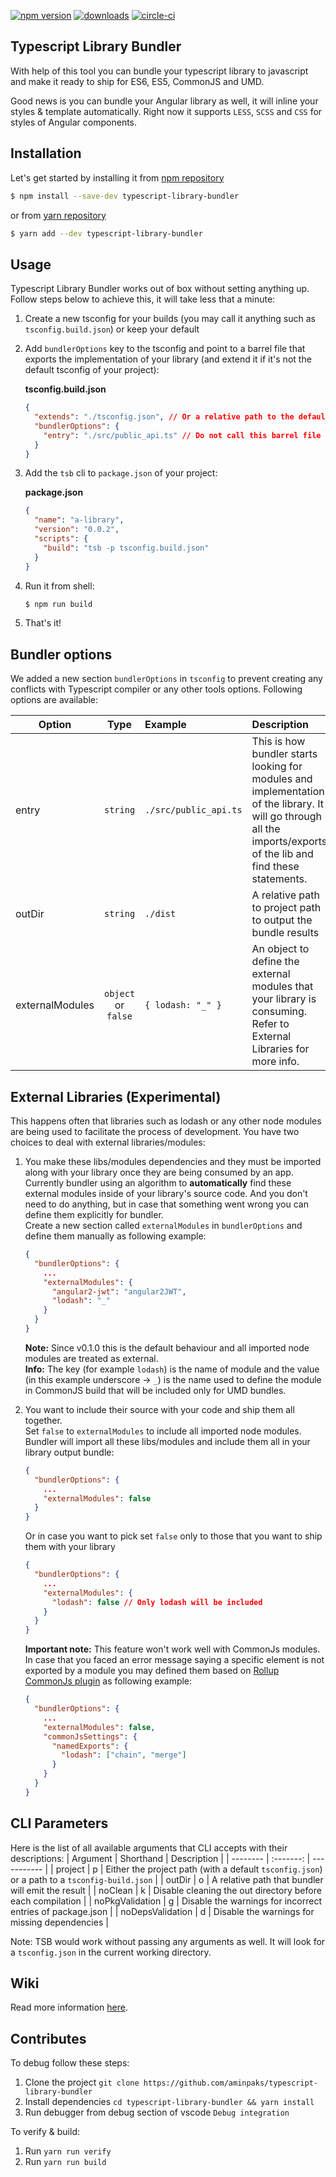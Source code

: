 [![npm version](https://badge.fury.io/js/typescript-library-bundler.svg)](https://badge.fury.io/js/typescript-library-bundler)
[![downloads](https://img.shields.io/npm/dm/typescript-library-bundler.svg)](https://npmjs.org/package/typescript-library-bundler)
[![circle-ci](https://circleci.com/gh/aminpaks/typescript-library-bundler/tree/master.svg?style=shield&circle-token=fb6b66aca044ec66bb079fe4d3e5f1ce17109c83)](https://circleci.com/gh/aminpaks/typescript-library-bundler/tree/master)

## Typescript Library Bundler

With help of this tool you can bundle your typescript library to javascript and make it ready to ship for ES6, ES5, CommonJS and UMD.

Good news is you can bundle your Angular library as well, it will inline your styles & template automatically. Right now it supports `LESS`, `SCSS` and `CSS` for styles of Angular components.

## Installation
Let's get started by installing it from [npm repository](https://www.npmjs.com/package/typescript-library-bundler)
```sh
$ npm install --save-dev typescript-library-bundler
```
or from [yarn repository](https://yarnpkg.com/en/package/typescript-library-bundler)
```sh
$ yarn add --dev typescript-library-bundler
```

## Usage
Typescript Library Bundler works out of box without setting anything up. Follow steps below to achieve this, it will take less that a minute:
1. Create a new tsconfig for your builds (you may call it anything such as `tsconfig.build.json`) or keep your default
2. Add `bundlerOptions` key to the tsconfig and point to a barrel file that exports the implementation of your library (and extend it if it's not the default tsconfig of your project):   

    **tsconfig.build.json**
    ```json
    {
      "extends": "./tsconfig.json", // Or a relative path to the default configs
      "bundlerOptions": {
        "entry": "./src/public_api.ts" // Do not call this barrel file "index.ts"
      }
    }
    ```

3. Add the `tsb` cli to `package.json` of your project:  

    **package.json**
    ```json
    {
      "name": "a-library",
      "version": "0.0.2",
      "scripts": {
        "build": "tsb -p tsconfig.build.json"
      }
    }
    ```
4. Run it from shell:
    ```sh
    $ npm run build
    ```
5. That's it!

## Bundler options
We added a new section `bundlerOptions` in `tsconfig` to prevent creating any conflicts with Typescript compiler or any other tools options. Following options are available:

| Option  | Type | Example | Description |
| ------- | :--: | :------ | :---------- |
| entry | `string` | `./src/public_api.ts` | This is how bundler starts looking for modules and implementation of the library. It will go through all the imports/exports of the lib and find these statements.
| outDir | `string` | `./dist` | A relative path to project path to output the bundle results
| externalModules | `object` or `false` | `{ lodash: "_" }` | An object to define the external modules that your library is consuming. Refer to External Libraries for more info.

## External Libraries (Experimental)
This happens often that libraries such as lodash or any other node modules are being used to facilitate the process of development. You have two choices to deal with external libraries/modules:
1. You make these libs/modules dependencies and they must be imported along with your library once they are being consumed by an app. Currently bundler using an algorithm to **automatically** find these external modules inside of your library's source code. And you don't need to do anything, but in case that something went wrong you can define them explicitly for bundler.   
Create a new section called `externalModules` in `bundlerOptions` and define them manually as following example:
    ```json
    {
      "bundlerOptions": {
        ...
        "externalModules": {
          "angular2-jwt": "angular2JWT",
          "lodash": "_"
        }
      }
    }
    ```
    **Note:** Since v0.1.0 this is the default behaviour and all imported node modules are treated as external.  
    **Info:** The key (for example `lodash`) is the name of module and the value (in this example underscore -> `_`) is the name used to define the module in CommonJS build that will be included only for UMD bundles. 

 2. You want to include their source with your code and ship them all together.   
  Set `false` to `externalModules` to include all imported node modules. Bundler will import all these libs/modules and include them all in your library output bundle:
    ```json
    {
      "bundlerOptions": {
        ...
        "externalModules": false
      }
    }
    ```
    Or in case you want to pick set `false` only to those that you want to ship them with your library
    ```json
    {
      "bundlerOptions": {
        ...
        "externalModules": {
          "lodash": false // Only lodash will be included
        }
      }
    }
    ```
    **Important note:** This feature won't work well with CommonJs modules. In case that you faced an error message saying a specific element is not exported by a module you may defined them based on [Rollup CommonJs plugin](https://github.com/rollup/rollup-plugin-commonjs) as following example:
    ```json
    {
      "bundlerOptions": {
        ...
        "externalModules": false,
        "commonJsSettings": {
          "namedExports": {
            "lodash": ["chain", "merge"]
          }
        }
      }
    }
    ```

 
## CLI Parameters
Here is the list of all available arguments that CLI accepts with their descriptions:
| Argument | Shorthand | Description |
| -------- | :-------: | ----------- |
| project | p | Either the project path (with a default `tsconfig.json`) or a path to a `tsconfig-build.json` |
| outDir  | o | A relative path that bundler will emit the result |
| noClean | k | Disable cleaning the out directory before each compilation |
| noPkgValidation | g | Disable the warnings for incorrect entries of package.json |
| noDepsValidation | d | Disable the warnings for missing dependencies |

Note: TSB would work without passing any arguments as well. It will look for a `tsconfig.json` in the current working directory.

## Wiki
Read more information [here](https://github.com/aminpaks/typescript-library-bundler/wiki).

## Contributes
To debug follow these steps:
1. Clone the project `git clone https://github.com/aminpaks/typescript-library-bundler`
2. Install dependencies `cd typescript-library-bundler && yarn install`
4. Run debugger from debug section of vscode `Debug integration`

To verify & build:
1. Run `yarn run verify`
2. Run `yarn run build`
